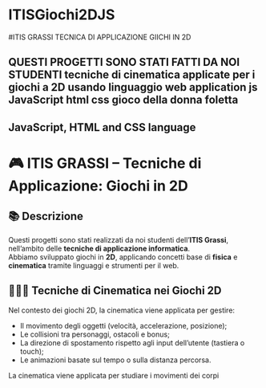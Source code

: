 # ITISGiochi2DJS
#ITIS GRASSI TECNICA DI APPLICAZIONE GIICHI IN 
2D 

QUESTI PROGETTI SONO STATI FATTI DA NOI STUDENTI 
tecniche di cinematica applicate per i giochi a 2D 
usando linguaggio web application js JavaScript 
html css gioco della donna foletta 
----------------------------------------
JavaScript, HTML and CSS language
----------------------------------------

# 🎮 ITIS GRASSI – Tecniche di Applicazione: Giochi in 2D

## 📚 Descrizione

Questi progetti sono stati realizzati da noi studenti dell’**ITIS Grassi**, nell’ambito delle **tecniche di applicazione informatica**.  
Abbiamo sviluppato giochi in **2D**, applicando concetti base di **fisica** e **cinematica** tramite linguaggi e strumenti per il web.

## 💯🌐😀 Tecniche di Cinematica nei Giochi 2D

Nel contesto dei giochi 2D, la cinematica viene applicata per gestire:

- Il movimento degli oggetti (velocità, accelerazione, posizione);
- Le collisioni tra personaggi, ostacoli e bonus;
- La direzione di spostamento rispetto agli input dell’utente (tastiera o touch);
- Le animazioni basate sul tempo o sulla distanza percorsa.


La cinematica viene applicata per studiare i movimenti dei corpi



